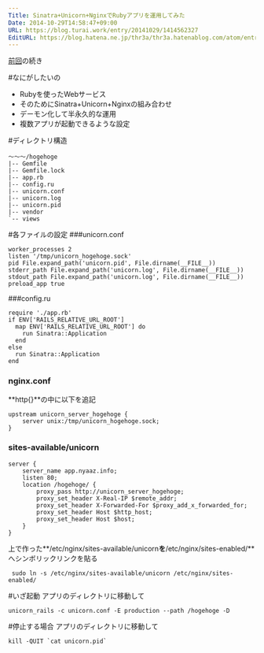 ```yaml
---
Title: Sinatra+Unicorn+NginxでRubyアプリを運用してみた
Date: 2014-10-29T14:58:47+09:00
URL: https://blog.turai.work/entry/20141029/1414562327
EditURL: https://blog.hatena.ne.jp/thr3a/thr3a.hatenablog.com/atom/entry/8454420450070976925
---
```


[前回](http://thr3a.hatenablog.com/entry/20141024/1414134756)の続き

#なにがしたいの

- Rubyを使ったWebサービス
- そのためにSinatra+Unicorn+Nginxの組み合わせ
- デーモン化して半永久的な運用
- 複数アプリが起動できるような設定

#ディレクトリ構造
```
～～～/hogehoge
|-- Gemfile
|-- Gemfile.lock
|-- app.rb
|-- config.ru
|-- unicorn.conf
|-- unicorn.log
|-- unicorn.pid
|-- vendor
`-- views
```
#各ファイルの設定
###unicorn.conf
```
worker_processes 2
listen '/tmp/unicorn_hogehoge.sock'
pid File.expand_path('unicorn.pid', File.dirname(__FILE__))
stderr_path File.expand_path('unicorn.log', File.dirname(__FILE__))
stdout_path File.expand_path('unicorn.log', File.dirname(__FILE__))
preload_app true
```
###config.ru
```
require './app.rb'
if ENV['RAILS_RELATIVE_URL_ROOT']
  map ENV['RAILS_RELATIVE_URL_ROOT'] do
    run Sinatra::Application
  end
else
  run Sinatra::Application
end
```
### nginx.conf
**http{}**の中に以下を追記
```
upstream unicorn_server_hogehoge {
	server unix:/tmp/unicorn_hogehoge.sock;
}
```
###  sites-available/unicorn
```
server {
	server_name app.nyaaz.info;
	listen 80;
	location /hogehoge/ {
		proxy_pass http://unicorn_server_hogehoge;
		proxy_set_header X-Real-IP $remote_addr;
		proxy_set_header X-Forwarded-For $proxy_add_x_forwarded_for;
		proxy_set_header Host $http_host;
		proxy_set_header Host $host;
	}
}
```
上で作った**/etc/nginx/sites-available/unicorn**を**/etc/nginx/sites-enabled/**へシンボリックリンクを貼る
```
 sudo ln -s /etc/nginx/sites-available/unicorn /etc/nginx/sites-enabled/
```
#いざ起動
アプリのディレクトリに移動して
```
unicorn_rails -c unicorn.conf -E production --path /hogehoge -D
```
#停止する場合
アプリのディレクトリに移動して
```
kill -QUIT `cat unicorn.pid`
```
